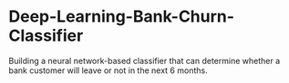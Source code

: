 # Deep-Learning-Bank-Churn-Classifier
Building a neural network-based classifier that can determine whether a bank customer will leave or not in the next 6 months.
